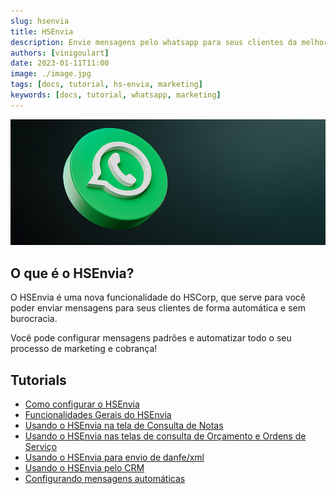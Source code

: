 ```yaml
---
slug: hsenvia
title: HSEnvia
description: Envie mensagens pelo whatsapp para seus clientes da melhor maneira!
authors: [vinigoulart]
date: 2023-01-11T11:00
image: ./image.jpg
tags: [docs, tutorial, hs-envia, marketing]
keywords: [docs, tutorial, whatsapp, marketing]
---
```


![banner](./image.jpg)

## O que é o HSEnvia?

O HSEnvia é uma nova funcionalidade do HSCorp, que serve para você poder enviar mensagens para seus clientes de forma automática e sem burocracia.

Você pode configurar mensagens padrões e automatizar todo o seu processo de marketing e cobrança!

## Tutorials

- [Como configurar o HSEnvia](/faq/como-configurar-hsenvia)
- [Funcionalidades Gerais do HSEnvia](/faq/como-utilizar-hsenvia#funcionalidades-gerais)
- [Usando o HSEnvia na tela de Consulta de Notas](/faq/como-utilizar-hsenvia#usando-o-hsenvia-na-tela-de-consulta-de-notas)
- [Usando o HSEnvia nas telas de consulta de Orçamento e Ordens de Serviço](/faq/como-utilizar-hsenvia#usando-o-hsenvia-nas-telas-de-consulta-de-orçamento-e-ordens-de-serviço)
- [Usando o HSEnvia para envio de danfe/xml](/faq/como-utilizar-hsenvia#usando-hsenvia-para-envio-de-danfexml)
- [Usando o HSEnvia pelo CRM](/faq/como-utilizar-hsenvia#usando-hsenvia-pelo-crm)
- [Configurando mensagens automáticas](/faq/como-utilizar-hsenvia#configurando-mensagens-automáticas)
